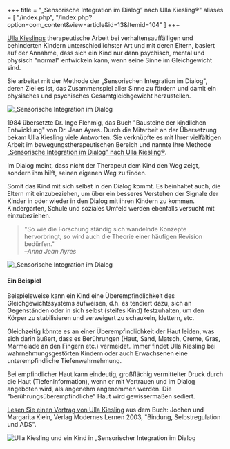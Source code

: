 +++
title = "„Sensorische Integration im Dialog” nach Ulla Kiesling®"
aliases = [
  "/index.php",
  "/index.php?option=com_content&view=article&id=13&Itemid=104"
]
+++

[Ulla Kieslings](/referentinnen/ulla-kiesling) therapeutische Arbeit bei verhaltensauffälligen und behinderten Kindern unterschiedlichster Art und mit deren Eltern, basiert auf der Annahme, dass sich ein Kind nur dann psychisch, mental und physisch "normal" entwickeln kann, wenn seine Sinne im Gleichgewicht sind.

Sie arbeitet mit der Methode der „Sensorischen Integration im Dialog", deren Ziel es ist, das Zusammenspiel aller Sinne zu fördern und damit ein physisches und psychisches Gesamtgleichgewicht herzustellen.

<div class="rounded-big">
  <img src="/si-5.jpg" alt="„Sensorische Integration im Dialog" nach Ulla Kiesling® fördert physisches und psychisches Gesamtgleichgewicht" />
</div>

1984 übersetzte Dr. Inge Flehmig, das Buch "Bausteine der kindlichen Entwicklung" von Dr. Jean Ayres. Durch die Mitarbeit an der Übersetzung bekam Ulla Kiesling viele Antworten. Sie verknüpfte es mit Ihrer vielfältigen Arbeit im bewegungstherapeutischen Bereich und nannte Ihre Methode [„Sensorische Integration im Dialog" nach Ulla Kiesling®](/lehrgang).

Im Dialog meint, dass nicht der Therapeut dem Kind den Weg zeigt, sondern ihm hilft, seinen eigenen Weg zu finden.

Somit das Kind mit sich selbst in den Dialog kommt. Es beinhaltet auch, die Eltern mit einzubeziehen, um über ein besseres Verstehen der Signale der Kinder in oder wieder in den Dialog mit ihren Kindern zu kommen. Kindergarten, Schule und soziales Umfeld werden ebenfalls versucht mit einzubeziehen.

> "So wie die Forschung ständig sich wandelnde Konzepte hervorbringt, so wird auch die Theorie einer häufigen Revision bedürfen."<br>–*Anna Jean Ayres*

<div class="rounded-big">
  <img src="/si-6.jpg" alt="„Sensorische Integration im Dialog" nach Ulla Kiesling® fördert den Dialog mit dem Kind" />
</div>

#### Ein Beispiel

Beispielsweise kann ein Kind eine Überempfindlichkeit des Gleichgewichtssystems aufweisen, d.h. es tendiert dazu, sich an Gegenständen oder in sich selbst (steifes Kind) festzuhalten, um den Körper zu stabilisieren und verweigert zu schaukeln, klettern, etc.

Gleichzeitig könnte es an einer Überempfindlichkeit der Haut leiden, was sich darin äußert, dass es Berührungen (Haut, Sand, Matsch, Creme, Gras, Marmelade an den Fingern etc.) vermeidet. Immer findet Ulla Kiesling bei wahrnehmungsgestörten Kindern oder auch Erwachsenen eine unterempfindliche Tiefenwahrnehmung.

Bei empfindlicher Haut kann eindeutig, großflächig vermittelter Druck durch die Haut (Tiefeninformation), wenn er mit Vertrauen und im Dialog angeboten wird, als angenehm angenommen werden. Die "berührungsüberempfindliche" Haut wird gewissermaßen sediert.

[Lesen Sie einen Vortrag von Ulla Kiesling](/info/kindheit-hilfe) aus dem Buch: Jochen und Margarita Klein, Verlag Modernes Lernen 2003, "Bindung, Selbstregulation und ADS".

<div class="rounded-big">
  <img src="/si-4.jpg" alt="Ulla Kiesling und ein Kind in „Sensorischer Integration im Dialog" nach Ulla Kiesling®" />
</div>
